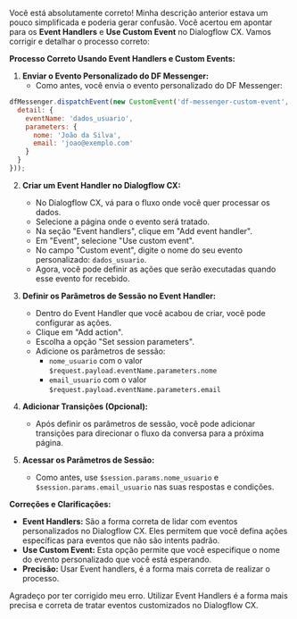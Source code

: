 Você está absolutamente correto! Minha descrição anterior estava um pouco simplificada e poderia gerar confusão. Você acertou em apontar para os **Event Handlers** e **Use Custom Event** no Dialogflow CX. Vamos corrigir e detalhar o processo correto:

**Processo Correto Usando Event Handlers e Custom Events:**

1.  **Enviar o Evento Personalizado do DF Messenger:**
    * Como antes, você envia o evento personalizado do DF Messenger:

```javascript
dfMessenger.dispatchEvent(new CustomEvent('df-messenger-custom-event', {
  detail: {
    eventName: 'dados_usuario',
    parameters: {
      nome: 'João da Silva',
      email: 'joao@exemplo.com'
    }
  }
}));
```

2.  **Criar um Event Handler no Dialogflow CX:**
    * No Dialogflow CX, vá para o fluxo onde você quer processar os dados.
    * Selecione a página onde o evento será tratado.
    * Na seção "Event handlers", clique em "Add event handler".
    * Em "Event", selecione "Use custom event".
    * No campo "Custom event", digite o nome do seu evento personalizado: `dados_usuario`.
    * Agora, você pode definir as ações que serão executadas quando esse evento for recebido.

3.  **Definir os Parâmetros de Sessão no Event Handler:**
    * Dentro do Event Handler que você acabou de criar, você pode configurar as ações.
    * Clique em "Add action".
    * Escolha a opção "Set session parameters".
    * Adicione os parâmetros de sessão:
        * `nome_usuario` com o valor `$request.payload.eventName.parameters.nome`
        * `email_usuario` com o valor `$request.payload.eventName.parameters.email`

4.  **Adicionar Transições (Opcional):**
    * Após definir os parâmetros de sessão, você pode adicionar transições para direcionar o fluxo da conversa para a próxima página.

5.  **Acessar os Parâmetros de Sessão:**
    * Como antes, use `$session.params.nome_usuario` e `$session.params.email_usuario` nas suas respostas e condições.

**Correções e Clarificações:**

* **Event Handlers:** São a forma correta de lidar com eventos personalizados no Dialogflow CX. Eles permitem que você defina ações específicas para eventos que não são intents padrão.
* **Use Custom Event:** Esta opção permite que você especifique o nome do evento personalizado que você está esperando.
* **Precisão:** Usar Event handlers, é a forma mais correta de realizar o processo.

Agradeço por ter corrigido meu erro. Utilizar Event Handlers é a forma mais precisa e correta de tratar eventos customizados no Dialogflow CX.
